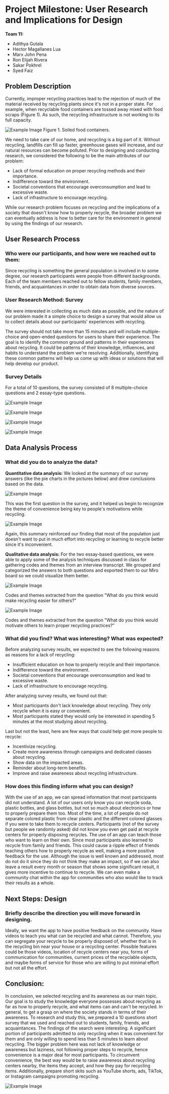 # Project Milestone: User Research and Implications for Design

**Team 11:**
- Adithya Gutala
- Hector Magallanes Lua
- Marx John Pena
- Ron Elijah Rivera
- Sakar Pokhrel
- Syed Faiz

## Problem Description

Currently, improper recycling practices lead to the rejection of much of the material received by recycling plants since it's not in a proper state. For example, when recyclable food containers are tossed away mixed with food scraps (Figure 1). As such, the recycling infrastructure is not working to its full capacity.

![Example Image](Assets/image1.png)
Figure 1. Soiled food containers.


We need to take care of our home, and recycling is a big part of it. Without recycling, landfills can fill up faster, greenhouse gases will increase, and our natural resources can become polluted. Prior to designing and conducting research, we considered the following to be the main attributes of our problem:

- Lack of formal education on proper recycling methods and their importance.
- Indifference toward the environment.
- Societal conventions that encourage overconsumption and lead to excessive waste.
- Lack of infrastructure to encourage recycling.

While our research problem focuses on recycling and the implications of a society that doesn't know how to properly recycle, the broader problem we can eventually address is how to better care for the environment in general by using the findings of our research.

## User Research Process

### Who were our participants, and how were we reached out to them:

Since recycling is something the general population is involved in to some degree, our research participants were people from different backgrounds. Each of the team members reached out to fellow students, family members, friends, and acquaintances in order to obtain data from diverse sources.

### User Research Method: Survey

We were interested in collecting as much data as possible, and the nature of our problem made it a simple choice to design a survey that would allow us to collect details about our participants' experiences with recycling.

The survey should not take more than 15 minutes and will include multiple-choice and open-ended questions for users to share their experience. The goal is to identify the common ground and patterns in their experiences about recycling. It could be patterns of their knowledge, influences, and habits to understand the problem we're resolving. Additionally, identifying these common patterns will help us come up with ideas or solutions that will help develop our product.

### Survey Details

For a total of 10 questions, the survey consisted of 8 multiple-choice questions and 2 essay-type questions.

![Example Image](Assets/image2.png)

![Example Image](Assets/image3.png)

![Example Image](Assets/image4.png)

![Example Image](Assets/image5.png)

## Data Analysis Process

### What did you do to analyze the data?

**Quantitative data analysis:** We looked at the summary of our survey answers (like the pie charts in the pictures below) and drew conclusions based on the data.

![Example Image](Assets/image6.png)

This was the first question in the survey, and it helped us begin to recognize the theme of convenience being key to people's motivations while recycling.

![Example Image](Assets/image7.png)

Again, this summary reinforced our finding that most of the population just doesn't want to put in much effort into recycling or learning to recycle better since it's inconvenient.

**Qualitative data analysis:** For the two essay-based questions, we were able to apply some of the analysis techniques discussed in class for gathering codes and themes from an interview transcript. We grouped and categorized the answers to both questions and exported them to our Miro board so we could visualize them better.

![Example Image](Assets/image8.png)

Codes and themes extracted from the question "What do you think would make recycling easier for others?"

![Example Image](Assets/image9.png)

Codes and themes extracted from the question "What do you think would motivate others to learn proper recycling practices?"


### What did you find? What was interesting? What was expected?

Before analyzing survey results, we expected to see the following reasons as reasons for a lack of recycling:
- Insufficient education on how to properly recycle and their importance.
- Indifference toward the environment.
- Societal conventions that encourage overconsumption and lead to excessive waste.
- Lack of infrastructure to encourage recycling.

After analyzing survey results, we found out that:
- Most participants don't lack knowledge about recycling. They only recycle when it is easy or convenient.
- Most participants stated they would only be interested in spending 5 minutes at the most studying about recycling.

Last but not the least, here are few ways that could help get more people to recycle:
- Incentivize recycling.
- Create more awareness through campaigns and dedicated classes about recycling.
- Show data on the impacted areas.
- Reminder about long-term benefits.
- Improve and raise awareness about recycling infrastructure.

### How does this finding inform what you can design?

With the use of an app, we can spread information that most participants did not understand. A lot of our users only know you can recycle soda, plastic bottles, and glass bottles, but not so much about electronics or how to properly prepare them too. Most of the time, a lot of people do not separate colored plastic from clear plastic and the different colored glasses if you were to take them to recycle centers. Participants (not of the survey but people we randomly asked) did not know you even get paid at recycle centers for properly disposing recycles. The use of an app can teach those who want to learn on their own. Since most participants also learned to recycle from family and friends. This could cause a ripple effect of friends teaching others how to properly recycle as well, making a more positive feedback for the use. Although the issue is well known and addressed, most do not do it since they do not think they make an impact, so if we can also leave a result every month or season that shows some significant result, it gives more incentive to continue to recycle. We can even make a community chat within the app for communities who also would like to track their results as a whole.

## Next Steps: Design

### Briefly describe the direction you will move forward in designing.

Ideally, we want the app to have positive feedback on the community. Have videos to teach you what can be recycled and what cannot. Therefore, you can segregate your recycle to be properly disposed of, whether that is in the recycling bin near your house or a recycling center. Possible features could be those videos, location of recycle centers near you, forms of communication for communities, current prices of the recyclable objects, and maybe forms of service for those who are willing to put minimal effort but not all the effort.

## Conclusion:

In conclusion, we selected recycling and its awareness as our main topic. Our goal is to study the knowledge everyone possesses about recycling as far as how to properly recycle, and what items can and can't be recycled. In general, to get a grasp on where the society stands in terms of their awareness. To research and study this, we prepared a 10 questions short survey that we used and reached out to students, family, friends, and acquaintances. The findings of the search were interesting. A significant portion of participants admitted to only recycling when it was convenient for them and are only willing to spend less than 5 minutes to learn about recycling. The bigger problem here was not lack of knowledge or awareness but laziness, not following proper steps to recycle, hence convenience is a major deal for most participants. To circumvent convenience, the best way would be to raise awareness about recycling centers nearby, the items they accept, and how they pay for recycling items. Additionally, prepare short skits such as YouTube shorts, ads, TikTok, or Instagram campaigns promoting recycling.

![Example Image](Assets/image10.png)
